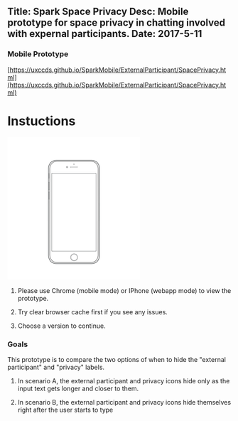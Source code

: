 Title: Spark Space Privacy
Desc: Mobile prototype for space privacy in chatting involved with expernal participants.
Date: 2017-5-11
---

### Mobile Prototype

[https://uxccds.github.io/SparkMobile/ExternalParticipant/SpacePrivacy.html](https://uxccds.github.io/SparkMobile/ExternalParticipant/SpacePrivacy.html)


# Instuctions 
![Mobile](../../img_data/prototypes/Mobile-2x.png)

1) Please use Chrome (mobile mode) or IPhone (webapp mode) to view the prototype.

2) Try clear browser cache first if you see any issues.

3) Choose a version to continue.

### Goals	
This prototype is to compare the two options of when to hide the "external participant" and "privacy" labels.

1) In scenario A, the external participant and privacy icons hide only as the input text gets longer and closer to them.

2) In scenario B, the external participant and privacy icons hide themselves right after the user starts to type

